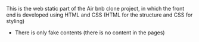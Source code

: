 This is the web static part of the Air bnb clone project, in which the front end is developed
using HTML and CSS (HTML for the structure and CSS for styling)
- There is only fake contents (there is no content in the pages)
